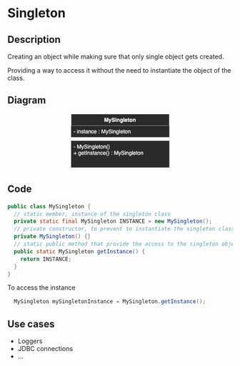 # Singleton

## Description
Creating an object while making sure that only single object gets created.

Providing a way to access it without the need to instantiate the object of the class.

## Diagram
<p align="center">
  <img src="diagrams/diagram.png">
</p>

## Code
```java
public class MySingleton {
  // static member, instance of the singleton class
  private static final MySingleton INSTANCE = new MySingleton();  
  // private constructor, to prevent to instantiate the singleton class
  private MySingleton() {}
  // static public method that provide the access to the singleton object
  public static MySingleton getInstance() {
    return INSTANCE;
  }
}
```

To access the instance 
```java
  MySingleton mySingletonInstance = MySingleton.getInstance();
```

## Use cases
- Loggers 
- JDBC connections
- ...
